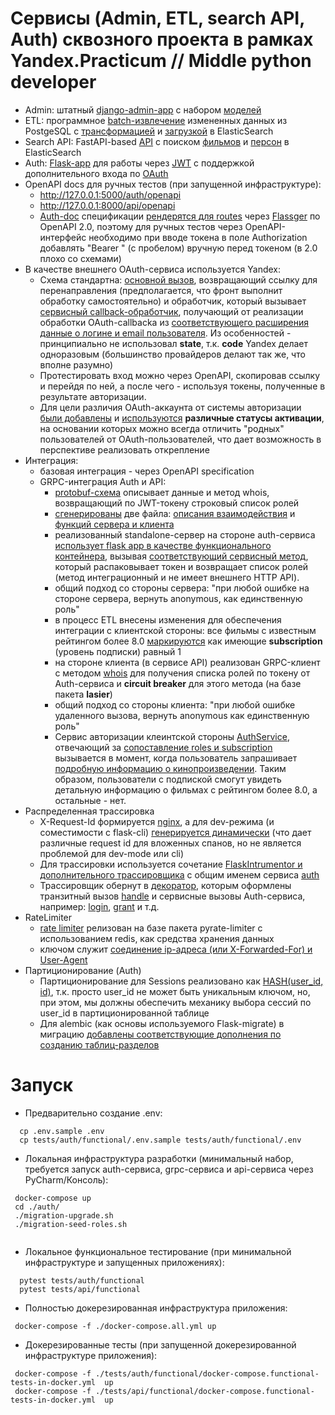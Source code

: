 # Сервисы (Admin, ETL, search API, Auth) сквозного проекта в рамках Yandex.Practicum // Middle python developer
 - Admin: штатный [django-admin-app](/dev/u2a/app/app/movies/admin.py) с набором [моделей](/dev/u2a/app/app/movies/models.py)
 - ETL: программное [batch-извлечение](/dev/u2a/etl/etl/extractor.py) измененных данных из PostgeSQL с [трансформацией](/dev/u2a/etl/etl/transformer.py) и [загрузкой](/dev/u2a/etl/etl/loader.py) в ElasticSearch
 - Search API: FastAPI-based [API](/dev/u2a/api/api/v1) с поиском [фильмов](/dev/u2a/api/core/elastic_queries_films.py) и [персон](/dev/u2a/api/core/elastic_queries_persons.py) в ElasticSearch
 - Auth: [Flask-app](/dev/u2a/auth/app.py) для работы через [JWT](/dev/u2a/auth/extensions/jwt.py) с поддержкой дополнительного входа по [OAuth](/dev/u2a/auth/extensions/oauth.py)
 - OpenAPI docs для ручных тестов (при запущенной инфраструктуре): 
   - http://127.0.0.1:5000/auth/openapi
   - http://127.0.0.1:8000/api/openapi
   - [Auth-doc](/dev/u2a/auth/docspecs) спецификации [рендерятся для routes](/dev/u2a/auth/routes) через [Flassger](/dev/u2a/auth/extensions/flassger.py) по OpenAPI 2.0, поэтому для ручных тестов через OpenAPI-интерфейс необходимо при вводе 
    токена в поле Authorization добавлять "Bearer " (с пробелом) вручную перед токеном (в 2.0 плохо со схемами)
 - В качестве внешнего OAuth-сервиса используется Yandex:
    - Схема стандартна: [основной вызов](/dev/u2a/auth/routes/user.py#L44),
      возвращающий ссылку для перенаправления (предполагается, что фронт выполнит обработку самостоятельно) и
      обработчик, который вызывает [сервисный callback-обработчик](/dev/u2a/auth/services/user.py#L107), 
      получающий от реализации обработки OAuth-callbacka из [соответствующего расширения
      данные о логине и email пользователя](/dev/u2a/auth/extensions/oauth.py#L96). Из особенностей - принципиально не использовал **state**, т.к. **code** Yandex делает
      одноразовым (большинство провайдеров делают так же, что вполне разумно)
    - Протестировать вход можно через OpenAPI, скопировав ссылку и перейдя по ней, а после чего - используя токены, 
     полученные в результате авторизации.
    - Для цели различия OAuth-аккаунта от системы авторизации [были добавлены](/dev/u2a/auth/utils/functional.py#L17) и
      [используются](/dev/u2a/auth/services/user.py#L121) **различные статусы активации**, на основании которых можно всегда отличить "родных"
      пользователей от OAuth-пользователей, что дает возможность в перспективе реализовать открепление
 - Интеграция:
    - базовая интеграция - через OpenAPI specification
    - GRPC-интеграция Auth и API:
        - [protobuf-схема](/dev/u2a/auth/grpcs/user.proto) описывает данные и метод whois, возвращающий по JWT-токену строковый список ролей
        - [сгенерированы](/dev/u2a/auth/grpcs/codegen.sh) две файла: [описания взаимодействия](/dev/u2a/auth/grpcs/user_pb2.py) и [функций сервера и клиента](/dev/u2a/auth/grpcs/user_pb2_grpc.py)
        - реализованный standalone-сервер на стороне auth-сервиса [использует flask app в качестве функционального контейнера](/dev/u2a/auth/grpc_server.py#L14),
        вызывая [соответствующий сервисный метод](/dev/u2a/auth/services/user.py#L226), который распаковывает токен и возвращает список ролей (метод интеграционный и не имеет внешнего HTTP API).
        - общий подход со стороны сервера: "при любой ошибке на стороне сервера, вернуть anonymous, как единственную роль"
        - в процесс ETL внесены изменения для обеспечения интеграции с клиентской стороны: все фильмы с известным рейтингом более 8.0 [маркируются](/dev/u2a/etl/etl/transformer.py#L9) как имеющие **subscription** (уровень подписки) равный 1 
        - на стороне клиента (в сервисе API) реализован GRPC-клиент с методом [whois](/dev/u2a/api/db/grpc.py#L22) для получения списка ролей по токену от Auth-сервиса и **circuit breaker** для этого метода (на базе пакета **lasier**)
        - общий подход со стороны клиента: "при любой ошибке удаленного вызова, вернуть anonymous как единственную роль"
        - Сервис авторизации клеинтской стороны [AuthService](/dev/u2a/api/services/auth.py#L6), отвечающий за [сопоставление roles и subscription](/dev/u2a/api/services/utils.py#L7) вызывается в момент, когда пользователь запрашивает [подробную информацию о кинопроизведении](/dev/u2a/api/api/v1/films.py#L72). 
          Таким образом, пользователи с подпиской смогут увидеть детальную информацию о фильмах с рейтингом более 8.0, а остальные - нет.           
  - Распределенная трассировка 
    - X-Request-Id формируется [nginx](/dev/u2a/auth/nginx.conf#L45), а для dev-режима (и соместимости с flask-cli) [генерируется динамически](/dev/u2a/auth/extensions/jaeger.py#L39) (что дает различные request id для вложенных спанов, но не является проблемой для dev-mode или cli)
    - Для трассировки используется сочетание [FlaskIntrumentor и дополнительного трассировщика](/dev/u2a/auth/extensions/jaeger.py#L54) с общим именем сервиса [auth](/dev/u2a/auth/extensions/jaeger.py#L20)
    - Трассировщик обернут в [декоратор](/dev/u2a/auth/extensions/jaeger.py#L71), которым оформлены транзитный вызов [handle](/dev/u2a/auth/utils/functional.py#L55) и сервисные вызовы Auth-сервиса, например: [login](/dev/u2a/auth/services/user.py#L87), [grant](/dev/u2a/auth/services/role.py#L50) и т.д.
  - RateLimiter 
    - [rate limiter](/dev/u2a/auth/extensions/ratelimiter.py#L19) релизован на базе пакета pyrate-limiter с использованием redis, как средства хранения данных
    - ключом служит [соединение ip-адреса (или X-Forwarded-For) и User-Agent](/dev/u2a/auth/extensions/ratelimiter.py#L13)
  - Партиционирование (Auth)
    - Партиционирование для Sessions реализовано как [HASH(user_id, id)](/dev/u2a/auth/models/models.py#L50), т.к. просто user_id не может быть уникальным ключом,
    но, при этом, мы должны обеспечить механику выбора сессий по user_id в партиционированной таблице
    - Для alembic (как основы используемого Flask-migrate) в миграцию [добавлены соответствующие дополнения по созданию таблиц-разделов](/dev/u2a/auth/migrations/versions/f7c2889735d8_initial.py#L38)

# Запуск
   - Предварительно создание .env:
```shell
  cp .env.sample .env
  cp tests/auth/functional/.env.sample tests/auth/functional/.env
```
   - Локальная инфраструктура разработки (минимальный набор, требуется запуск auth-сервиса, grpc-сервиса и api-сервиса через PyCharm/Консоль):
```shell
 docker-compose up 
 cd ./auth/
 ./migration-upgrade.sh
 ./migration-seed-roles.sh
 
```
   - Локальное функциональное тестирование (при минимальной инфраструктуре и запущенных приложениях):
```shell
  pytest tests/auth/functional
  pytest tests/api/functional
```
   - Полностью докерезированная инфраструктура приложения:
```shell
 docker-compose -f ./docker-compose.all.yml up 
```
   - Докерезированные тесты (при запущенной докерезированной инфраструктуре приложения):
```shell
 docker-compose -f ./tests/auth/functional/docker-compose.functional-tests-in-docker.yml  up 
 docker-compose -f ./tests/api/functional/docker-compose.functional-tests-in-docker.yml  up 
```

